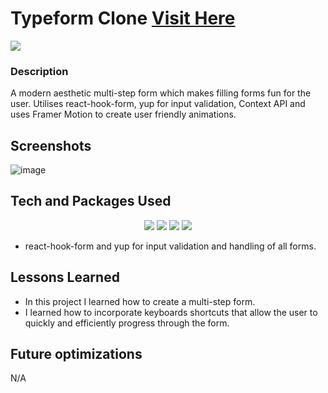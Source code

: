 # Typeform Clone <a target="_blank" href="https://typeform-clone-rouge.vercel.app/">Visit Here</a>

<img src="https://img.shields.io/github/repo-size/tahseenio/typeform-clone">

### Description
A modern aesthetic multi-step form which makes filling forms fun for the user. Utilises react-hook-form, yup for input validation, Context API and uses Framer Motion to create user friendly animations.

## Screenshots

![image](https://user-images.githubusercontent.com/55749172/195984783-a24597ec-92aa-4e76-bae5-a89204011baf.png)


## Tech and Packages Used
<p align="center">
  <img src="https://img.shields.io/badge/react-%2320232a.svg?style=for-the-badge&logo=react&logoColor=%2361DAFB" >
  <img src="https://img.shields.io/badge/typescript-%23007ACC.svg?style=for-the-badge&logo=typescript&logoColor=white" >
  <img src="https://img.shields.io/badge/Framer-black?style=for-the-badge&logo=framer&logoColor=blue" >
  <img src="https://img.shields.io/badge/vercel-%23000000.svg?style=for-the-badge&logo=vercel&logoColor=white" >
</p>

- react-hook-form and yup for input validation and handling of all forms.

## Lessons Learned
- In this project I learned how to create a multi-step form.
- I learned how to incorporate keyboards shortcuts that allow the user to quickly and efficiently progress through the form.


## Future optimizations
N/A
